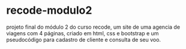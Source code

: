 # recode-modulo2
projeto final do módulo 2 do curso recode, um site de uma agencia de viagens com 4 páginas, criado em html, css e bootstrap
e um pseudocódigo para cadastro de cliente e consulta de seu voo.
